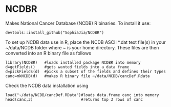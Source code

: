 # NCDBR
Makes National Cancer Database (NCDB) R binaries.  To install it use:  
```
devtools::install_github("SophiaJia/NCDBR")
```

To set up NCDB data use in R, place the NCDB ASCII *.dat text file(s) in your ~/data/NCDB folder where ~ is your home directory.  These files are then converted into an R binary file as follows<br>
```
library(NCDBR)   #loads installed package NCDBR into memory 
d=getFields()    #gets wanted fields into a data frame
d=pickFields(d)  #picks a subset of the fields and defines their types
canc=mkNCDB(d)   #makes R binary file ~/data/NCDB/cancDef.Rdata
```

Check the NCDB data installation using 
```
load("~/data/NCDB/cancDef.RData")#loads data.frame canc into memory 
head(canc,3)                     #returns top 3 rows of canc
``` 
